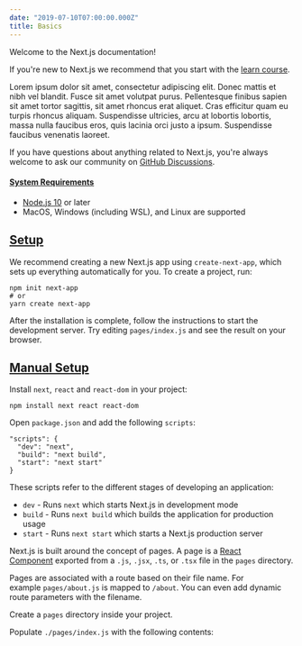 ```yaml
---
date: "2019-07-10T07:00:00.000Z"
title: Basics
---
```


Welcome to the Next.js documentation!

If you're new to Next.js we recommend that you start with the [learn course](https://nextjs.org/learn/basics/getting-started).

Lorem ipsum dolor sit amet, consectetur adipiscing elit. Donec mattis et nibh vel blandit. Fusce sit amet volutpat purus. Pellentesque finibus sapien sit amet tortor sagittis, sit amet rhoncus erat aliquet. Cras efficitur quam eu turpis rhoncus aliquam. Suspendisse ultricies, arcu at lobortis lobortis, massa nulla faucibus eros, quis lacinia orci justo a ipsum. Suspendisse faucibus venenatis laoreet.

If you have questions about anything related to Next.js, you're always welcome to ask our community on [GitHub Discussions](https://github.com/zeit/next.js/discussions).

#### [**System Requirements**](https://nextjs.org/docs/getting-started#system-requirements)

- [Node.js 10](https://nodejs.org/) or later
- MacOS, Windows (including WSL), and Linux are supported

## [**Setup**](https://nextjs.org/docs/getting-started#setup)

We recommend creating a new Next.js app using `create-next-app`, which sets up everything automatically for you. To create a project, run:

    npm init next-app
    # or
    yarn create next-app

After the installation is complete, follow the instructions to start the development server. Try editing `pages/index.js` and see the result on your browser.

## [**Manual Setup**](https://nextjs.org/docs/getting-started#manual-setup)

Install `next`, `react` and `react-dom` in your project:

    npm install next react react-dom

Open `package.json` and add the following `scripts`:

    "scripts": {
      "dev": "next",
      "build": "next build",
      "start": "next start"
    }

These scripts refer to the different stages of developing an application:

- `dev` - Runs `next` which starts Next.js in development mode
- `build` - Runs `next build` which builds the application for production usage
- `start` - Runs `next start` which starts a Next.js production server

Next.js is built around the concept of pages. A page is a [React Component](https://reactjs.org/docs/components-and-props.html) exported from a `.js`, `.jsx`, `.ts`, or `.tsx` file in the `pages` directory.

Pages are associated with a route based on their file name. For example `pages/about.js` is mapped to `/about`. You can even add dynamic route parameters with the filename.

Create a `pages` directory inside your project.

Populate `./pages/index.js` with the following contents:
